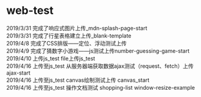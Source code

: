 # web-test
2019/3/31 完成了响应式图片上传_mdn-splash-page-start  
2019/3/31 完成了行星表格建立上传_blank-template  
2019/4/8 完成了CSS排版——定位、浮动测试上传   
2019/4/9 完成了猜数字小游戏——js测试上传number-guessing-game-start   
2019/4/10 上传js_test file上传js_test  
2019/4/16 上传至js_test 从服务器端获取数据ajax测试（request、fetch）上传 ajax-start  
2019/4/16 上传至js_test canvas绘制测试上传 canvas_start  
2019/4/16 上传至js_test 操作文档测试 shopping-list window-resize-example  
